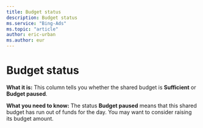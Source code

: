 ```yaml
---
title: Budget status
description: Budget status
ms.service: "Bing-Ads"
ms.topic: "article"
author: eric-urban
ms.author: eur
---
```


# Budget status

**What it is:**    This column tells you whether the shared budget is **Sufficient** or **Budget paused**.

**What you need to know:**    The status **Budget paused** means that this shared budget has run out of funds for the day. You may want to consider raising its budget amount.


